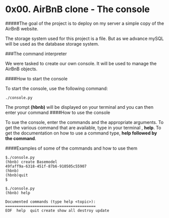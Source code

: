 # 0x00. AirBnB clone - The console

#####The goal of the project is to deploy on my server a simple copy of the AirBnB website.

The storage system used for this project is a file. But as we advance mySQL will be used as the database storage system.

###The command interpreter

We were tasked to create our own console. It will be used to manage the AirBnB objects.

####How to start the console

To start the console, use the following command: 
```
./console.py
```
The  prompt **(hbnb)** will be displayed on your terminal and you can then enter your command
####How to use the console

To sue the console, enter the commands and the appropriate arguments. To get the various command that are available, type in your terminal , **help**. To get the documentation on how to use a command type, **help followed by the command**.

####Examples of some of the commands and how to use them

```
$./console.py
(hbnb) create Basemodel
49faff9a-6318-451f-87b6-910505c55907
(hbnb)
(hbnb)quit
$

$./console.py
(hbnb) help

Documented commands (type help <topic>):
========================================
EOF  help  quit create show all destroy update
```
